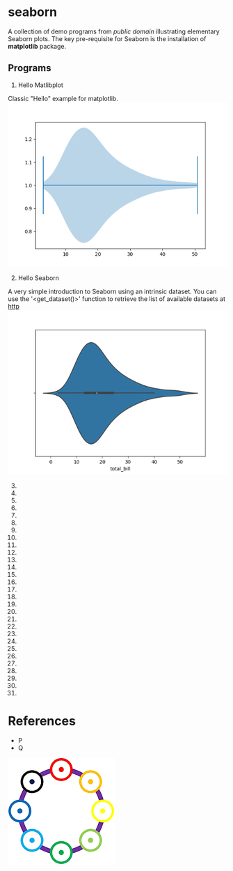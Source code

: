 # seaborn
A collection of demo programs from *public domain* illustrating elementary Seaborn plots.
The key pre-requisite for Seaborn is the installation of **matplotlib** package.

## Programs
1. Hello Matlibplot

Classic "Hello" example for matplotlib.
![demo_01](./images/demo_01.png)

2. Hello Seaborn

A very simple introduction to Seaborn using an intrinsic dataset. You can use the '<get_dataset()>' function to retrieve the list of available datasets at [http](http://)
![demo_02](./images/demo_02.png)

3.

4.

5.

6.

7.

8.

9.

10.

11.

12.

13.

14.

15.

16.

17.

18.

19.

20.

21.

22.

23.

24.

25.

26.

27.

28.

29.

30.

31.

# References
* P
* Q

![IoTlogo](./images/IoTlogo.png)
